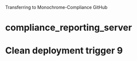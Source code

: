 Transferring to Monochrome-Compliance GitHub

# compliance_reporting_server

# Clean deployment trigger 9
